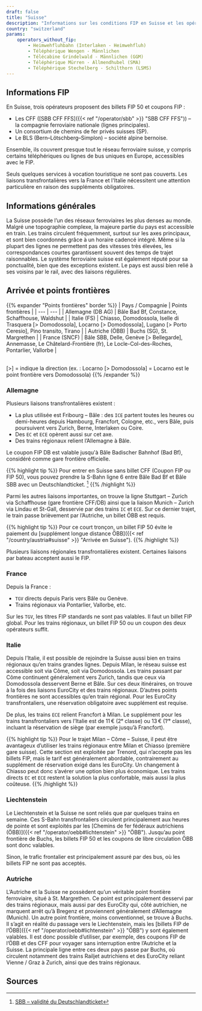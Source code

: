 ```yaml
---
draft: false
title: "Suisse"
description: "Informations sur les conditions FIP en Suisse et les opérateurs qui proposent des réductions."
country: "switzerland"
params:
    operators_without_fip:
        - Heimwehfluhbahn (Interlaken - Heimwehfluh)
        - Téléphérique Wengen - Männlichen
        - Télécabine Grindelwald - Männlichen (GGM)
        - Téléphérique Mürren - Allmendhubel (SMA)
        - Téléphérique Stechelberg - Schilthorn (LSMS)
---
```


## Informations FIP

En Suisse, trois opérateurs proposent des billets FIP 50 et coupons FIP :

- Les CFF ([SBB CFF FFS]({{< ref "/operator/sbb" >}} "SBB CFF FFS")) – la compagnie ferroviaire nationale (lignes principales).
- Un consortium de chemins de fer privés suisses (SP).
- Le BLS (Bern–Lötschberg–Simplon) – société alpine bernoise.

Ensemble, ils couvrent presque tout le réseau ferroviaire suisse, y compris certains téléphériques ou lignes de bus uniques en Europe, accessibles avec le FIP.

Seuls quelques services à vocation touristique ne sont pas couverts. Les liaisons transfrontalières vers la France et l'Italie nécessitent une attention particulière en raison des suppléments obligatoires.

## Informations générales

La Suisse possède l’un des réseaux ferroviaires les plus denses au monde. Malgré une topographie complexe, la majeure partie du pays est accessible en train. Les trains circulent fréquemment, surtout sur les axes principaux, et sont bien coordonnés grâce à un horaire cadencé intégré. Même si la plupart des lignes ne permettent pas des vitesses très élevées, les correspondances courtes garantissent souvent des temps de trajet raisonnables. Le système ferroviaire suisse est également réputé pour sa ponctualité, bien que des exceptions existent. Le pays est aussi bien relié à ses voisins par le rail, avec des liaisons régulières.

## Arrivée et points frontières

{{% expander "Points frontières" border %}}
| Pays / Compagnie | Points frontières |
| --- | --- |
| Allemagne (DB AG) | Bâle Bad Bf, Constance, Schaffhouse, Waldshut |
| Italie (FS) | Chiasso, Domodossola, Iselle di Trasquera [> Domodossola], Locarno [> Domodossola], Lugano [> Porto Ceresio], Pino transito, Tirano |
| Autriche (ÖBB) | Buchs (SG), St. Margrethen |
| France (SNCF) | Bâle SBB, Delle, Genève [> Bellegarde], Annemasse, Le Châtelard-Frontière (fr), Le Locle-Col-des-Roches, Pontarlier, Vallorbe |

\
[>] = indique la direction (ex. : Locarno [> Domodossola] = Locarno est le point frontière vers Domodossola)
{{% /expander %}}

### Allemagne

Plusieurs liaisons transfrontalières existent :

- La plus utilisée est Fribourg – Bâle : des `ICE` partent toutes les heures ou demi-heures depuis Hambourg, Francfort, Cologne, etc., vers Bâle, puis poursuivent vers Zurich, Berne, Interlaken ou Coire.
- Des `EC` et `ECE` opèrent aussi sur cet axe.
- Des trains régionaux relient l’Allemagne à Bâle.

Le coupon FIP DB est valable jusqu'à Bâle Badischer Bahnhof (Bad Bf), considéré comme gare frontière officielle.

{{% highlight tip %}}
Pour entrer en Suisse sans billet CFF (Coupon FIP ou FIP 50), vous pouvez prendre la S-Bahn ligne 6 entre Bâle Bad Bf et Bâle SBB avec un Deutschlandticket. [^1]
{{% /highlight %}}

Parmi les autres liaisons importantes, on trouve la ligne Stuttgart – Zurich via Schaffhouse (gare frontière CFF/DB) ainsi que la liaison Munich – Zurich via Lindau et St-Gall, desservie par des trains `IC` et `ECE`. Sur ce dernier trajet, le train passe brièvement par l’Autriche, un billet ÖBB est requis.

{{% highlight tip %}}
Pour ce court tronçon, un billet FIP 50 évite le paiement du [supplément longue distance ÖBB]({{< ref "/country/austria#suisse" >}} "Arrivée en Suisse").
{{% /highlight %}}

Plusieurs liaisons régionales transfrontalières existent. Certaines liaisons par bateau acceptent aussi le FIP.

### France

Depuis la France :

- `TGV` directs depuis Paris vers Bâle ou Genève.
- Trains régionaux via Pontarlier, Vallorbe, etc.

Sur les `TGV`, les titres FIP standards ne sont pas valables. Il faut un billet FIP global. Pour les trains régionaux, un billet FIP 50 ou un coupon des deux opérateurs suffit.

### Italie

Depuis l’Italie, il est possible de rejoindre la Suisse aussi bien en trains régionaux qu’en trains grandes lignes. Depuis Milan, le réseau suisse est accessible soit via Côme, soit via Domodossola. Les trains passant par Côme continuent généralement vers Zurich, tandis que ceux via Domodossola desservent Berne et Bâle. Sur ces deux itinéraires, on trouve à la fois des liaisons EuroCity et des trains régionaux. D’autres points frontières ne sont accessibles qu’en train régional. Pour les EuroCity transfrontaliers, une réservation obligatoire avec supplément est requise.

De plus, les trains `ECE` relient Francfort à Milan. Le supplément pour les trains transfrontaliers vers l’Italie est de 11 € (2ᵉ classe) ou 13 € (1ʳᵉ classe), incluant la réservation de siège (par exemple jusqu’à Francfort).

{{% highlight tip %}}
Pour le trajet Milan – Côme – Suisse, il peut être avantageux d’utiliser les trains régionaux entre Milan et Chiasso (première gare suisse). Cette section est exploitée par Trenord, qui n’accepte pas les billets FIP, mais le tarif est généralement abordable, contrairement au supplément de réservation exigé dans les EuroCity. Un changement à Chiasso peut donc s’avérer une option bien plus économique. Les trains directs `EC` et `ECE` restent la solution la plus confortable, mais aussi la plus coûteuse.
{{% /highlight %}}

### Liechtenstein

Le Liechtenstein et la Suisse ne sont reliés que par quelques trains en semaine. Ces S-Bahn transfrontaliers circulent principalement aux heures de pointe et sont exploités par les [Chemins de fer fédéraux autrichiens (ÖBB)]({{< ref "/operator/oebb#lichtenstein" >}} "ÖBB"). Jusqu’au point frontière de Buchs, les billets FIP 50 et les coupons de libre circulation ÖBB sont donc valables.

Sinon, le trafic frontalier est principalement assuré par des bus, où les billets FIP ne sont pas acceptés.

### Autriche

L’Autriche et la Suisse ne possèdent qu’un véritable point frontière ferroviaire, situé à St. Margrethen. Ce point est principalement desservi par des trains régionaux, mais aussi par des EuroCity qui, côté autrichien, ne marquent arrêt qu’à Bregenz et proviennent généralement d’Allemagne (Munich). Un autre point frontière, moins conventionnel, se trouve à Buchs. Il s’agit en réalité du passage vers le Liechtenstein, mais les [billets FIP de l’ÖBB]({{< ref "/operator/oebb#lichtenstein" >}} "ÖBB") y sont également valables. Il est donc possible d’utiliser, par exemple, des coupons FIP de l’ÖBB et des CFF pour voyager sans interruption entre l’Autriche et la Suisse. La principale ligne entre ces deux pays passe par Buchs, où circulent notamment des trains Railjet autrichiens et des EuroCity reliant Vienne / Graz à Zurich, ainsi que des trains régionaux.

## Sources

[^1]: [SBB – validité du Deutschlandticket](https://www.sbb-deutschland.de/gilt-das-deutschlandticket-auf-unseren-strecken/)
